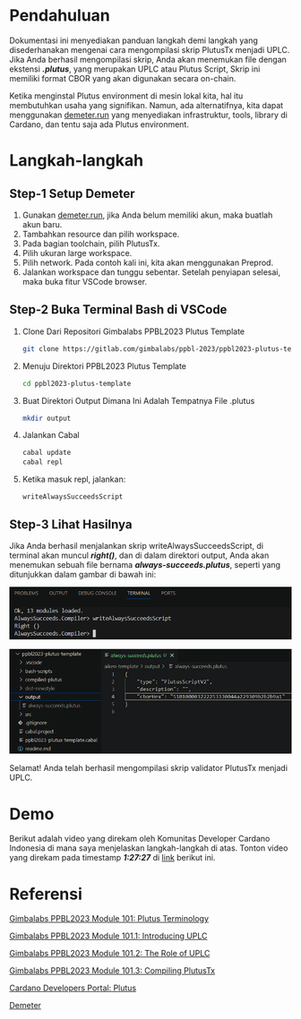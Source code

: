 # Pendahuluan

Dokumentasi ini menyediakan panduan langkah demi langkah yang disederhanakan mengenai cara mengompilasi skrip PlutusTx menjadi UPLC. Jika Anda berhasil mengompilasi skrip, Anda akan menemukan file dengan ekstensi **_.plutus_**, yang merupakan UPLC atau Plutus Script, Skrip ini memiliki format CBOR yang akan digunakan secara on-chain.

Ketika menginstal Plutus environment di mesin lokal kita, hal itu membutuhkan usaha yang signifikan. Namun, ada alternatifnya, kita dapat menggunakan [demeter.run](https://demeter.run/) yang menyediakan infrastruktur, tools, library di Cardano, dan tentu saja ada Plutus environment.

# Langkah-langkah

## Step-1 Setup Demeter

1. Gunakan [demeter.run](https://demeter.run/), jika Anda belum memiliki akun, maka buatlah akun baru.
2. Tambahkan resource dan pilih workspace.
3. Pada bagian toolchain, pilih PlutusTx.
4. Pilih ukuran large workspace.
5. Pilih network. Pada contoh kali ini, kita akan menggunakan Preprod.
6. Jalankan workspace dan tunggu sebentar. Setelah penyiapan selesai, maka buka fitur VSCode browser.

## Step-2 Buka Terminal Bash di VSCode

1. Clone Dari Repositori Gimbalabs PPBL2023 Plutus Template

   ```bash
   git clone https://gitlab.com/gimbalabs/ppbl-2023/ppbl2023-plutus-template.git
   ```

2. Menuju Direktori PPBL2023 Plutus Template

   ```bash
   cd ppbl2023-plutus-template
   ```

3. Buat Direktori Output Dimana Ini Adalah Tempatnya File .plutus

   ```bash
   mkdir output
   ```

4. Jalankan Cabal

   ```bash
   cabal update
   cabal repl
   ```

5. Ketika masuk repl, jalankan:

   ```repl
   writeAlwaysSucceedsScript
   ```

## Step-3 Lihat Hasilnya

Jika Anda berhasil menjalankan skrip writeAlwaysSucceedsScript, di terminal akan muncul **_right()_**, dan di dalam direktori output, Anda akan menemukan sebuah file bernama **_always-succeeds.plutus_**, seperti yang ditunjukkan dalam gambar di bawah ini:

![right-result](public/right-result.png)

![always-succeeds.plutus](public/plutustx-script-compiled.png)

Selamat! Anda telah berhasil mengompilasi skrip validator PlutusTx menjadi UPLC.

# Demo

Berikut adalah video yang direkam oleh Komunitas Developer Cardano Indonesia di mana saya menjelaskan langkah-langkah di atas. Tonton video yang direkam pada timestamp **_1:27:27_** di [link](https://youtu.be/03hXLZ_07N0?list=PLUj8499OocHiL8gXPv8wMlLW-zIcyYdrQ) berikut ini.

# Referensi

[Gimbalabs PPBL2023 Module 101: Plutus Terminology](https://plutuspbl.io/modules/101/slts)

[Gimbalabs PPBL2023 Module 101.1: Introducing UPLC](https://plutuspbl.io/modules/101/1011)

[Gimbalabs PPBL2023 Module 101.2: The Role of UPLC](https://plutuspbl.io/modules/101/1012)

[Gimbalabs PPBL2023 Module 101.3: Compiling PlutusTx](https://plutuspbl.io/modules/101/1013)

[Cardano Developers Portal: Plutus](https://developers.cardano.org/docs/smart-contracts/plutus/)

[Demeter](https://demeter.run/)
